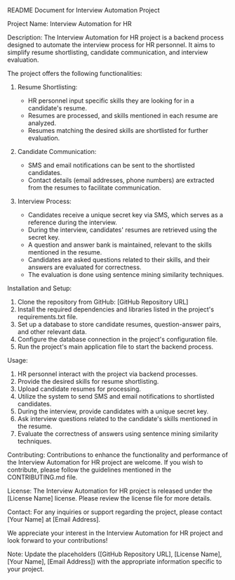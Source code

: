 README Document for Interview Automation Project

Project Name: Interview Automation for HR

Description:
The Interview Automation for HR project is a backend process designed to automate the interview process for HR personnel. It aims to simplify resume shortlisting, candidate communication, and interview evaluation.

The project offers the following functionalities:

1. Resume Shortlisting:
   - HR personnel input specific skills they are looking for in a candidate's resume.
   - Resumes are processed, and skills mentioned in each resume are analyzed.
   - Resumes matching the desired skills are shortlisted for further evaluation.

2. Candidate Communication:
   - SMS and email notifications can be sent to the shortlisted candidates.
   - Contact details (email addresses, phone numbers) are extracted from the resumes to facilitate communication.

3. Interview Process:
   - Candidates receive a unique secret key via SMS, which serves as a reference during the interview.
   - During the interview, candidates' resumes are retrieved using the secret key.
   - A question and answer bank is maintained, relevant to the skills mentioned in the resume.
   - Candidates are asked questions related to their skills, and their answers are evaluated for correctness.
   - The evaluation is done using sentence mining similarity techniques.

Installation and Setup:
1. Clone the repository from GitHub: [GitHub Repository URL]
2. Install the required dependencies and libraries listed in the project's requirements.txt file.
3. Set up a database to store candidate resumes, question-answer pairs, and other relevant data.
4. Configure the database connection in the project's configuration file.
5. Run the project's main application file to start the backend process.

Usage:
1. HR personnel interact with the project via backend processes.
2. Provide the desired skills for resume shortlisting.
3. Upload candidate resumes for processing.
4. Utilize the system to send SMS and email notifications to shortlisted candidates.
5. During the interview, provide candidates with a unique secret key.
6. Ask interview questions related to the candidate's skills mentioned in the resume.
7. Evaluate the correctness of answers using sentence mining similarity techniques.

Contributing:
Contributions to enhance the functionality and performance of the Interview Automation for HR project are welcome. If you wish to contribute, please follow the guidelines mentioned in the CONTRIBUTING.md file.

License:
The Interview Automation for HR project is released under the [License Name] license. Please review the license file for more details.

Contact:
For any inquiries or support regarding the project, please contact [Your Name] at [Email Address].

We appreciate your interest in the Interview Automation for HR project and look forward to your contributions!

Note: Update the placeholders ([GitHub Repository URL], [License Name], [Your Name], [Email Address]) with the appropriate information specific to your project.
